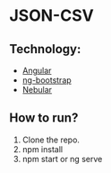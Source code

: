 # JSON-CSV
## Technology:

* [Angular](https://angular.io)
* [ng-bootstrap](https://ng-bootstrap.github.io)
* [Nebular](https://akveo.github.io/nebular/#/docs/getting-started/what-is-nebular)

## How to run?

1. Clone the repo.
2. npm install
3. npm start or ng serve

